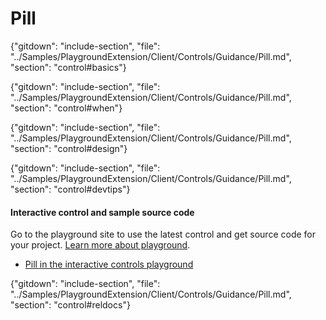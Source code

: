 ﻿# Pill

{"gitdown": "include-section", "file": "../Samples/PlaygroundExtension/Client/Controls/Guidance/Pill.md", "section": "control#basics"}

<!-- TODO get an IMAGE to embed here -->

<!-- TODO get an SAMPLE CODE to embed here -->

{"gitdown": "include-section", "file": "../Samples/PlaygroundExtension/Client/Controls/Guidance/Pill.md", "section": "control#when"}

{"gitdown": "include-section", "file": "../Samples/PlaygroundExtension/Client/Controls/Guidance/Pill.md", "section": "control#design"}

{"gitdown": "include-section", "file": "../Samples/PlaygroundExtension/Client/Controls/Guidance/Pill.md", "section": "control#devtips"}

#### Interactive control and sample source code
Go to the playground site to use the latest control and get source code for your project.  [Learn more about playground](./top-extensions-controls-playground.md).

*  <a href="https://ms.portal.azure.com/?Microsoft_Azure_Playground=true#blade/Microsoft_Azure_Playground/ControlsIndexBlade/Pill_create_Playground" target="_blank">Pill in the interactive controls playground</a>

 

{"gitdown": "include-section", "file": "../Samples/PlaygroundExtension/Client/Controls/Guidance/Pill.md", "section": "control#reldocs"}
